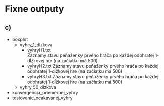 # Fixne outputy
## c)
  - boxplot 
    - vyhry_1_dlzkova
      - vyhryH1.txt    
      Záznamy stavu peňaženky prvého hráča po každej odohratej 1-dĺžkovej hre (na začiatku má 500)
      - vyhryH2.txt
      Záznamy stavu peňaženky prvého hráča po každej odohratej 1-dĺžkovej hre (na začiatku má 500)
      - vyhryH3.txt
      Záznamy stavu peňaženky prvého hráča po každej odohratej 1-dĺžkovej hre (na začiatku má 500)
    - vyhry_50_dlzkova
  - konvergencia_priemernej_vyhry
  - testovanie_ocakavanej_vyhry

